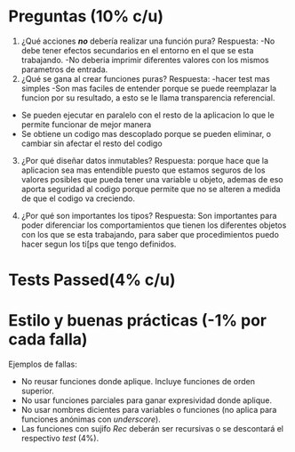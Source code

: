# Preguntas (10% c/u)

1. ¿Qué acciones ***no*** debería realizar una función pura?
Respuesta: -No debe tener efectos secundarios en el entorno en el que se esta trabajando.
-No deberia imprimir diferentes valores con los mismos parametros de entrada.
2. ¿Qué se gana al crear funciones puras?
Respuesta: -hacer test mas simples
-Son mas faciles de entender porque se puede reemplazar la funcion por su resultado, a esto se
le llama transparencia referencial.
- Se pueden ejecutar en paralelo con el resto de la aplicacion lo que le permite funcionar
de mejor manera
- Se obtiene un codigo mas descoplado porque se pueden eliminar, o cambiar sin afectar el resto
del codigo
3. ¿Por qué diseñar datos inmutables?
Respuesta: porque hace que la aplicacion sea mas entendible puesto que estamos seguros de los
valores posibles que pueda tener una variable u objeto, ademas de eso aporta seguridad al
codigo porque permite que no se alteren a medida de que el codigo va creciendo.

4. ¿Por qué son importantes los tipos?
Respuesta: Son importantes para poder diferenciar los comportamientos que tienen los diferentes objetos con
los que se esta trabajando, para saber que procedimientos puedo hacer segun los ti[ps que tengo
definidos.

# Tests Passed(4% c/u) 

# Estilo y buenas prácticas (-1% por cada falla) 
Ejemplos de fallas:
- No reusar funciones donde aplique. Incluye funciones de orden superior.
- No usar funciones parciales para ganar expresividad donde aplique.
- No usar nombres dicientes para variables o funciones (no aplica para funciones anónimas con *underscore*).
- Las funciones con sujifo *Rec* deberán ser recursivas o se descontará el respectivo *test* (4%).